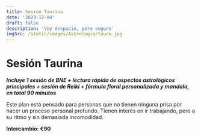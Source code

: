```yaml
---
title: Sesión Taurina
date: '2023-12-04'
draft: false
description: 'Voy despacio, pero seguro'
imgSrc: /static/images/Astrologia/tauro.jpg
---
```


# Sesión Taurina

**_Incluye 1 sesión de BNE + lectura rápida de aspectos astrológicos principales + sesión de Reiki + fórmula floral personalizada y mandala, en total 90 minutos_**

Este plan está pensado para personas que no tienen ninguna prisa por hacer un proceso personal profundo. Tienen interés en ir trabajando, pero a su ritmo y sin demasiada incomodidad.

**Intercambio: €90**
